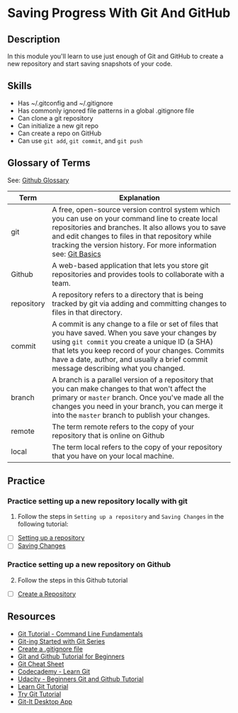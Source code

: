 # Saving Progress With Git And GitHub

## Description

In this module you'll learn to use just enough of Git and GitHub to create a new repository and start saving snapshots of your code.


## Skills

- Has ~/.gitconfig and ~/.gitignore
- Has commonly ignored file patterns in a global .gitignore file
- Can clone a git repository
- Can initialize a new git repo
- Can create a repo on GitHub
- Can use `git add`, `git commit`, and `git push`

## Glossary of Terms

See: [Github Glossary](https://help.github.com/articles/github-glossary/)

| Term | Explanation |
| ---- | ----------- |
| git | A free, open-source version control system which you can use on your command line to create local repositories and branches. It also allows you to save and edit changes to files in that repository while tracking the version history. For more information see: [Git Basics](https://git-scm.com/book/en/v2/Getting-Started-Git-Basics)|
| Github | A web-based application that lets you store git repositories and provides tools to collaborate with a team. |
| repository | A repository refers to a directory that is being tracked by git via adding and committing changes to files in that directory. |
| commit | A commit is any change to a file or set of files that you have saved. When you save your changes by using `git commit` you create a unique ID (a SHA) that lets you keep record of your changes. Commits have a date, author, and usually a brief commit message describing what you changed. |
| branch | A branch is a parallel version of a repository that you can make changes to that won't affect the primary or `master` branch. Once you've made all the changes you need in your branch, you can merge it into the `master` branch to publish your changes. |
| remote | The term remote refers to the copy of your repository that is online on Github |
| local | The term local refers to the copy of your repository that you have on your local machine. |


## Practice

### Practice setting up a new repository locally with git
1. Follow the steps in `Setting up a repository` and `Saving Changes` in the following tutorial:
- [ ] [Setting up a repository](https://www.atlassian.com/git/tutorials/setting-up-a-repository)
- [ ] [Saving Changes](https://www.atlassian.com/git/tutorials/saving-changes)

### Practice setting up a new repository on Github
2. Follow the steps in this Github tutorial
- [ ] [Create a Repository](https://guides.github.com/activities/hello-world/)

## Resources

- [Git Tutorial - Command Line Fundamentals](https://www.youtube.com/watch?v=HVsySz-h9r4)
- [Git-ing Started with Git Series](https://www.youtube.com/watch?v=iqrBcLoWhqc)
- [Create a .gitignore file](https://help.github.com/articles/ignoring-files/)
- [Git and Github Tutorial for Beginners](http://product.hubspot.com/blog/git-and-github-tutorial-for-beginners)
- [Git Cheat Sheet](https://www.atlassian.com/git/tutorials/atlassian-git-cheatsheet)
- [Codecademy - Learn Git](https://www.codecademy.com/learn/learn-git)
- [Udacity - Beginners Git and Github Tutorial](http://blog.udacity.com/2015/06/a-beginners-git-github-tutorial.html)
- [Learn Git Tutorial](https://www.atlassian.com/git/tutorials/learn-git-with-bitbucket-cloud)
- [Try Git Tutorial](https://try.github.io/levels/1/challenges/1)
- [Git-It Desktop App](https://github.com/jlord/git-it-electron)
